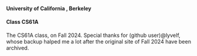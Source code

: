 #### University of California , Berkeley 
#### Class CS61A

The CS61A class, on Fall 2024.
Special thanks for (github user)@lyvelf, whose backup halped me a lot after the original site of Fall 2024 have been archived.